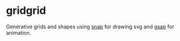# gridgrid

Generative grids and shapes using [snap](http://snapsvg.io) for drawing svg and [gsap](https://greensock.com/gsap) for animation.
